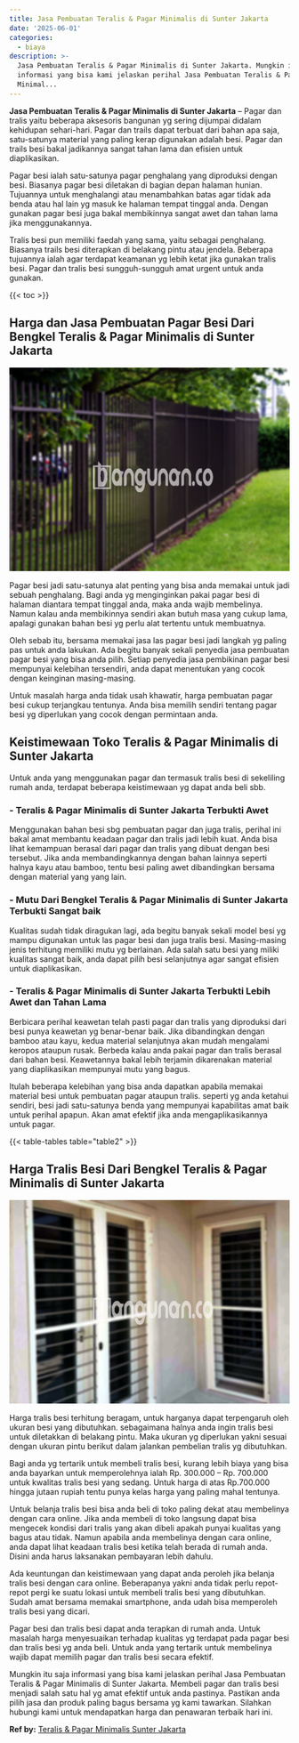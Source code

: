 ```yaml
---
title: Jasa Pembuatan Teralis & Pagar Minimalis di Sunter Jakarta
date: '2025-06-01'
categories:
  - biaya
description: >-
  Jasa Pembuatan Teralis & Pagar Minimalis di Sunter Jakarta. Mungkin itu saja
  informasi yang bisa kami jelaskan perihal Jasa Pembuatan Teralis & Pagar
  Minimal...
---
```


**Jasa Pembuatan Teralis & Pagar Minimalis di Sunter Jakarta** – Pagar dan tralis yaitu beberapa aksesoris bangunan yg sering dijumpai didalam kehidupan sehari-hari. Pagar dan trails dapat terbuat dari bahan apa saja, satu-satunya material yang paling kerap digunakan adalah besi. Pagar dan trails besi bakal jadikannya sangat tahan lama dan efisien untuk diaplikasikan.

Pagar besi ialah satu-satunya pagar penghalang yang diproduksi dengan besi. Biasanya pagar besi diletakan di bagian depan halaman hunian. Tujuannya untuk menghalangi atau menambahkan batas agar tidak ada benda atau hal lain yg masuk ke halaman tempat tinggal anda. Dengan gunakan pagar besi juga bakal membikinnya sangat awet dan tahan lama jika menggunakannya.

Tralis besi pun memiliki faedah yang sama, yaitu sebagai penghalang. Biasanya trails besi diterapkan di belakang pintu atau jendela. Beberapa tujuannya ialah agar terdapat keamanan yg lebih ketat jika gunakan tralis besi. Pagar dan tralis besi sungguh-sungguh amat urgent untuk anda gunakan.

{{< toc >}}

## Harga dan Jasa Pembuatan Pagar Besi Dari Bengkel Teralis & Pagar Minimalis di Sunter Jakarta

![Jasa Pembuatan Teralis & Pagar Minimalis di Sunter Jakarta](/images/pagar-minimalis-murah-45.png)

Pagar besi jadi satu-satunya alat penting yang bisa anda memakai untuk jadi sebuah penghalang. Bagi anda yg menginginkan pakai pagar besi di halaman diantara tempat tinggal anda, maka anda wajib membelinya. Namun kalau anda membikinnya sendiri akan butuh masa yang cukup lama, apalagi gunakan bahan besi yg perlu alat tertentu untuk membuatnya.

Oleh sebab itu, bersama memakai jasa las pagar besi jadi langkah yg paling pas untuk anda lakukan. Ada begitu banyak sekali penyedia jasa pembuatan pagar besi yang bisa anda pilih. Setiap penyedia jasa pembikinan pagar besi mempunyai kelebihan tersendiri, anda dapat menentukan yang cocok dengan keinginan masing-masing.

Untuk masalah harga anda tidak usah khawatir, harga pembuatan pagar besi cukup terjangkau tentunya. Anda bisa memilih sendiri tentang pagar besi yg diperlukan yang cocok dengan permintaan anda.

## Keistimewaan Toko Teralis & Pagar Minimalis di Sunter Jakarta

Untuk anda yang menggunakan pagar dan termasuk tralis besi di sekeliling rumah anda, terdapat beberapa keistimewaan yg dapat anda beli sbb.

### \- Teralis & Pagar Minimalis di Sunter Jakarta Terbukti Awet

Menggunakan bahan besi sbg pembuatan pagar dan juga tralis, perihal ini bakal amat membantu keadaan pagar dan tralis jadi lebih kuat. Anda bisa lihat kemampuan berasal dari pagar dan tralis yang dibuat dengan besi tersebut. Jika anda membandingkannya dengan bahan lainnya seperti halnya kayu atau bamboo, tentu besi paling awet dibandingkan bersama dengan material yang yang lain.

### \- Mutu Dari Bengkel Teralis & Pagar Minimalis di Sunter Jakarta Terbukti Sangat baik

Kualitas sudah tidak diragukan lagi, ada begitu banyak sekali model besi yg mampu digunakan untuk las pagar besi dan juga tralis besi. Masing-masing jenis terhitung memiliki mutu yg berlainan. Ada salah satu besi yang miliki kualitas sangat baik, anda dapat pilih besi selanjutnya agar sangat efisien untuk diaplikasikan.

### \- Teralis & Pagar Minimalis di Sunter Jakarta Terbukti Lebih Awet dan Tahan Lama

Berbicara perihal keawetan telah pasti pagar dan tralis yang diproduksi dari besi punya keawetan yg benar-benar baik. Jika dibandingkan dengan bamboo atau kayu, kedua material selanjutnya akan mudah mengalami keropos ataupun rusak. Berbeda kalau anda pakai pagar dan tralis berasal dari bahan besi. Keawetannya bakal lebih terjamin dikarenakan material yang diaplikasikan mempunyai mutu yang bagus.

Itulah beberapa kelebihan yang bisa anda dapatkan apabila memakai material besi untuk pembuatan pagar ataupun tralis. seperti yg anda ketahui sendiri, besi jadi satu-satunya benda yang mempunyai kapabilitas amat baik untuk perihal apapun. Akan amat efektif jika anda mengaplikasikannya untuk pagar.

{{< table-tables table="table2" >}}

## Harga Tralis Besi Dari Bengkel Teralis & Pagar Minimalis di Sunter Jakarta

![Jasa Pembuatan Teralis & Pagar Minimalis di Sunter Jakarta](/images/teralis-minimalis-murah-16.png)

Harga tralis besi terhitung beragam, untuk harganya dapat terpengaruh oleh ukuran besi yang dibutuhkan. sebagaimana halnya anda ingin tralis besi untuk diletakkan di belakang pintu. Maka ukuran yg diperlukan yakni sesuai dengan ukuran pintu berikut dalam jalankan pembelian tralis yg dibutuhkan.

Bagi anda yg tertarik untuk membeli tralis besi, kurang lebih biaya yang bisa anda bayarkan untuk memperolehnya ialah Rp. 300.000 – Rp. 700.000 untuk kwalitas tralis besi yang sedang. Untuk harga di atas Rp.700.000 hingga jutaan rupiah tentu punya kelas harga yang paling mahal tentunya.

Untuk belanja tralis besi bisa anda beli di toko paling dekat atau membelinya dengan cara online. Jika anda membeli di toko langsung dapat bisa mengecek kondisi dari tralis yang akan dibeli apakah punyai kualitas yang bagus atau tidak. Namun apabila anda membelinya dengan cara online, anda dapat lihat keadaan tralis besi ketika telah berada di rumah anda. Disini anda harus laksanakan pembayaran lebih dahulu.

Ada keuntungan dan keistimewaan yang dapat anda peroleh jika belanja tralis besi dengan cara online. Beberapanya yakni anda tidak perlu repot-repot pergi ke suatu lokasi untuk membeli tralis besi yang dibutuhkan. Sudah amat bersama memakai smartphone, anda udah bisa memperoleh tralis besi yang dicari.

Pagar besi dan tralis besi dapat anda terapkan di rumah anda. Untuk masalah harga menyesuaikan terhadap kualitas yg terdapat pada pagar besi dan tralis besi yg anda beli. Untuk anda yang tertarik untuk membelinya wajib dapat memilih pagar dan tralis besi secara efektif.

Mungkin itu saja informasi yang bisa kami jelaskan perihal Jasa Pembuatan Teralis & Pagar Minimalis di Sunter Jakarta. Membeli pagar dan tralis besi menjadi salah satu hal yg amat efektif untuk anda pastinya. Pastikan anda pilih jasa dan produk paling bagus bersama yg kami tawarkan. Silahkan hubungi kami untuk mendapatkan harga dan penawaran terbaik hari ini.

**Ref by:** [Teralis & Pagar Minimalis Sunter Jakarta](https://id.wikipedia.org/wiki/Teralis)
